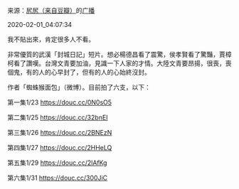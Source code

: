 来源：[尻尻（来自豆瓣）](https://www.douban.com/people/150278057/)的[广播](https://www.douban.com/people/150278057/status/2784028793/)


2020-02-01_04:07:34


我不貼出來，肯定很多人不看。

非常優質的武漢「封城日記」短片。想必楊德昌看了震驚，侯孝賢看了驚豔，賈樟柯看了讚嘆。台灣文青要加油，見識一下人家的才情。大陸文青要昂揚，很喪，喪個鬼，有的人的心早封了，但有的人的心始終沒封。

作者「蜘蛛猴面包」（微博）。目前拍了六支，以下：

第一集1/23
https://douc.cc/0N0sO5

第二集1/25
https://douc.cc/32bnEI

第三集1/26
https://douc.cc/2BNEzN

第四集1/27
https://douc.cc/2HHeLQ

第五集1/29
https://douc.cc/2lAfKg

第六集1/31
https://douc.cc/300JiC
